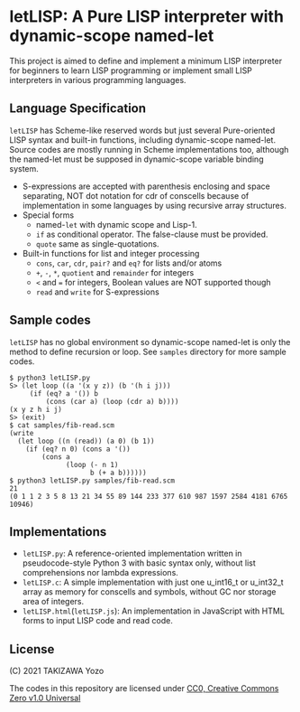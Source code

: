 # letLISP: A Pure LISP interpreter with dynamic-scope named-let

This project is aimed to define and implement a minimum LISP interpreter for beginners to learn LISP programming or implement small LISP interpreters in various programming languages.

## Language Specification

`letLISP` has Scheme-like reserved words but just several Pure-oriented LISP syntax and built-in functions, including dynamic-scope named-let. Source codes are mostly running in Scheme implementations too, although the named-let must be supposed in dynamic-scope variable binding system.

* S-expressions are accepted with parenthesis enclosing and space separating, NOT dot notation for cdr of conscells because of implementation in some languages by using recursive array structures.
* Special forms
	* named-`let` with dynamic scope and Lisp-1.
	* `if` as conditional operator. The false-clause must be provided.
	* `quote` same as single-quotations.
* Built-in functions for list and integer processing
	* `cons`, `car`, `cdr`, `pair?` and `eq?` for lists and/or atoms
	* `+`, `-`, `*`, `quotient` and `remainder` for integers
	* `<` and `=` for integers, Boolean values are NOT supported though
	* `read` and `write` for S-expressions

## Sample codes

`letLISP` has no global environment so dynamic-scope named-let is only the method to define recursion or loop. See `samples` directory for more sample codes.

```
$ python3 letLISP.py 
S> (let loop ((a '(x y z)) (b '(h i j)))
     (if (eq? a '()) b
         (cons (car a) (loop (cdr a) b))))
(x y z h i j)
S> (exit)
$ cat samples/fib-read.scm 
(write
  (let loop ((n (read)) (a 0) (b 1))
    (if (eq? n 0) (cons a '())
        (cons a
              (loop (- n 1)
                    b (+ a b))))))
$ python3 letLISP.py samples/fib-read.scm 
21
(0 1 1 2 3 5 8 13 21 34 55 89 144 233 377 610 987 1597 2584 4181 6765 10946)
```

## Implementations

* `letLISP.py`: A reference-oriented implementation written in pseudocode-style Python 3 with basic syntax only, without list comprehensions nor lambda expressions.
* `letLISP.c`: A simple implementation with just one u_int16_t or u_int32_t array as memory for conscells and symbols, without GC nor storage area of integers.
* `letLISP.html`(`letLISP.js`): An implementation in JavaScript with HTML forms to input LISP code and read code.

## License

(C) 2021 TAKIZAWA Yozo

The codes in this repository are licensed under [CC0, Creative Commons Zero v1.0 Universal](https://creativecommons.org/publicdomain/zero/1.0/)

